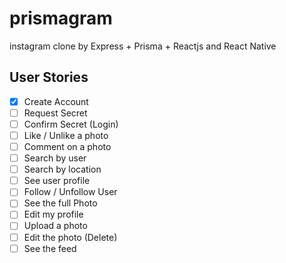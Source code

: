 # prismagram
instagram clone by Express + Prisma + Reactjs and React Native

## User Stories
- [x] Create Account
- [ ] Request Secret
- [ ] Confirm Secret (Login)
- [ ] Like / Unlike a photo
- [ ] Comment on a photo
- [ ] Search by user
- [ ] Search by location
- [ ] See user profile
- [ ] Follow / Unfollow User
- [ ] See the full Photo
- [ ] Edit my profile
- [ ] Upload a photo
- [ ] Edit the photo (Delete)
- [ ] See the feed